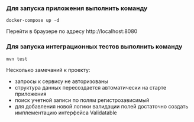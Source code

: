 ### Для запуска приложения выполнить команду
```
docker-compose up -d
```
Перейти в браузере по адресу http://localhost:8080

### Для запуска интеграционных тестов выполнить команду
```
mvn test
```
Несколько замечаний к проекту:
- запросы к сервису не авторизованы
- структура данных пересоздается автоматически на старте приложения
- поиск учетной записи по полям регистрозависимый
- для добавления новой логики валидации полей достаточно создать имплементацию интерфейса Validatable